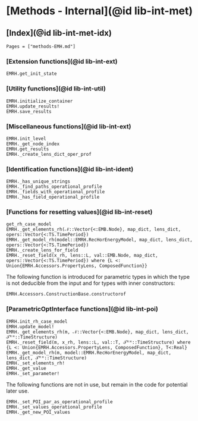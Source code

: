 # [Methods - Internal](@id lib-int-met)

## [Index](@id lib-int-met-idx)

```@index
Pages = ["methods-EMH.md"]
```

### [Extension functions](@id lib-int-ext)

```@docs
EMRH.get_init_state
```

### [Utility functions](@id lib-int-util)

```@docs
EMRH.initialize_container
EMRH.update_results!
EMRH.save_results
```

### [Miscellaneous functions](@id lib-int-ext)

```@docs
EMRH.init_level
EMRH._get_node_index
EMRH.get_results
EMRH._create_lens_dict_oper_prof
```

### [Identification functions](@id lib-int-ident)

```@docs
EMRH._has_unique_strings
EMRH._find_paths_operational_profile
EMRH._fields_with_operational_profile
EMRH._has_field_operational_profile
```

### [Functions for resetting values](@id lib-int-reset)

```@docs
get_rh_case_model
EMRH._get_elements_rh(𝒩::Vector{<:EMB.Node}, map_dict, lens_dict, opers::Vector{<:TS.TimePeriod})
EMRH._get_model_rh(model::EMRH.RecHorEnergyModel, map_dict, lens_dict, opers::Vector{<:TS.TimePeriod})
EMRH._create_lens_for_field
EMRH._reset_field(x_rh, lens::L, val::EMB.Node, map_dict, opers::Vector{<:TS.TimePeriod}) where {L <: Union{EMRH.Accessors.PropertyLens, ComposedFunction}}
```

The following function is introduced for parametric types in which the type
is not deducible from the input and for types with inner constructors:

```@docs
EMRH.Accessors.ConstructionBase.constructorof
```

### [ParametricOptInterface functions](@id lib-int-poi)

```@docs
EMRH.init_rh_case_model
EMRH.update_model!
EMRH._get_elements_rh(m, 𝒩::Vector{<:EMB.Node}, map_dict, lens_dict, 𝒯ᴿᴴ::TimeStructure)
EMRH._reset_field(m, x_rh, lens::L, val::T, 𝒯ᴿᴴ::TimeStructure) where {L <: Union{EMRH.Accessors.PropertyLens, ComposedFunction}, T<:Real}
EMRH._get_model_rh(m, model::EMRH.RecHorEnergyModel, map_dict, lens_dict, 𝒯ᴿᴴ::TimeStructure)
EMRH._set_elements_rh!
EMRH._get_value
EMRH._set_parameter!
```

The following functions are not in use, but remain in the code for potential
later use.

```@docs
EMRH._set_POI_par_as_operational_profile
EMRH._set_values_operational_profile
EMRH._get_new_POI_values
```
